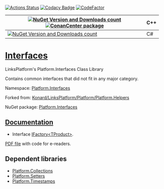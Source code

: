 [![Actions Status](https://github.com/linksplatform/Interfaces/workflows/CD/badge.svg)](https://github.com/linksplatform/Interfaces/actions?workflow=CD)
[![Codacy Badge](https://api.codacy.com/project/badge/Grade/93857535a2214ba9b512e1a88787d461)](https://app.codacy.com/gh/linksplatform/Interfaces?utm_source=github.com&utm_medium=referral&utm_content=linksplatform/Interfaces&utm_campaign=Badge_Grade_Settings)
[![CodeFactor](https://www.codefactor.io/repository/github/linksplatform/interfaces/badge)](https://www.codefactor.io/repository/github/linksplatform/interfaces)

| [![NuGet Version and Downloads count](https://buildstats.info/nuget/Platform.Interfaces.TemplateLibrary)](https://www.nuget.org/packages/Platform.Interfaces.TemplateLibrary) [![ConanCenter package](https://repology.org/badge/version-for-repo/conancenter/platform.interfaces.svg)](https://conan.io/center/platform.interfaces) | __C++__  |
|-|-|
| [![NuGet Version and Downloads count](https://buildstats.info/nuget/Platform.Interfaces)](https://www.nuget.org/packages/Platform.Interfaces) | C# |

# [Interfaces](https://github.com/linksplatform/Interfaces)

LinksPlatform's Platform.Interfaces Class Library

Contains common interfaces that did not fit in any major category.

Namespace: [Platform.Interfaces](https://linksplatform.github.io/Interfaces/csharp/api/Platform.Interfaces.html)

Forked from: [Konard/LinksPlatform/Platform/Platform.Helpers](https://github.com/Konard/LinksPlatform/tree/657ea248b32dc31d0793ae9a9e4989ec6ee61d5e/Platform/Platform.Helpers)

NuGet package: [Platform.Interfaces](https://www.nuget.org/packages/Platform.Interfaces)

## [Documentation](https://linksplatform.github.io/Interfaces)
*   Interface [IFactory\<TProduct\>](https://linksplatform.github.io/Interfaces/csharp/api/Platform.Interfaces.IFactory-1.html).

[PDF file](https://linksplatform.github.io/Interfaces/csharp/Platform.Interfaces.pdf) with code for e-readers.

## Dependent libraries
*   [Platform.Collections](https://github.com/linksplatform/Collections)
*   [Platform.Setters](https://github.com/linksplatform/Setters)
*   [Platform.Timestamps](https://github.com/linksplatform/Timestamps)
